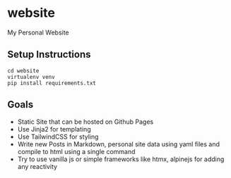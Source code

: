 # website
My Personal Website

## Setup Instructions

```
cd website
virtualenv venv
pip install requirements.txt
```

## Goals
- Static Site that can be hosted on Github Pages
- Use Jinja2 for templating
- Use TailwindCSS for styling
- Write new Posts in Markdown, personal site data using yaml files and compile to html using a single command
- Try to use vanilla js or simple frameworks like htmx, alpinejs for adding any reactivity